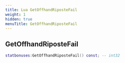 ```yaml
---
title: Lua GetOffhandRiposteFail
weight: 1
hidden: true
menuTitle: GetOffhandRiposteFail
---
```

## GetOffhandRiposteFail
```lua
statbonuses:GetOffhandRiposteFail() const; -- int32
```
